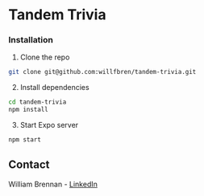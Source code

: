 # Tandem Trivia

### Installation

1. Clone the repo
```sh
git clone git@github.com:willfbren/tandem-trivia.git
```
2. Install dependencies
```sh
cd tandem-trivia
npm install
```
3. Start Expo server
```sh
npm start
```

## Contact

William Brennan - [LinkedIn](https://www.linkedin.com/in/willfbren/) 
